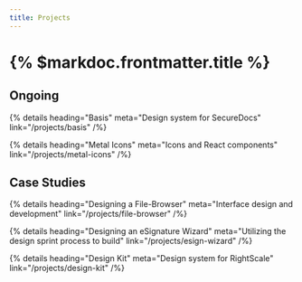 ```yaml
---
title: Projects
---
```


# {% $markdoc.frontmatter.title %}

## Ongoing

{% details
  heading="Basis"
  meta="Design system for SecureDocs"
  link="/projects/basis"
/%}

{% details 
  heading="Metal Icons"
  meta="Icons and React components"
  link="/projects/metal-icons"
/%}

## Case Studies

{% details
  heading="Designing a File-Browser"
  meta="Interface design and development"
  link="/projects/file-browser" 
/%}

{% details
  heading="Designing an eSignature Wizard"
  meta="Utilizing the design sprint process to build"
  link="/projects/esign-wizard" 
/%}

{% details
  heading="Design Kit"
  meta="Design system for RightScale"
  link="/projects/design-kit" 
/%}
